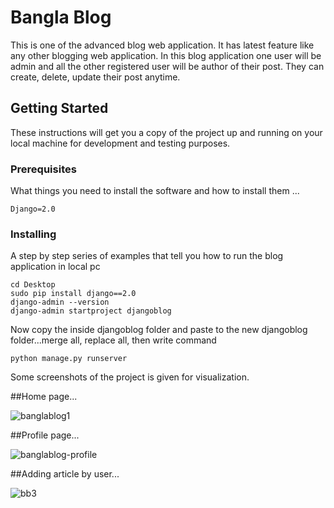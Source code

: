 # Bangla Blog
This is one of the advanced blog web application. It has latest feature like any other blogging web application. In this blog application one user will be admin and all the other registered user will be author of their post. They can create, delete, update their post anytime.

## Getting Started

These instructions will get you a copy of the project up and running on your local machine for development and 
testing purposes.

### Prerequisites

What things you need to install the software and how to install them ...

```
Django=2.0
```

### Installing

A step by step series of examples that tell you how to run the blog application in local pc


```
cd Desktop
sudo pip install django==2.0
django-admin --version 
django-admin startproject djangoblog
```

Now copy the inside djangoblog folder and paste to the new djangoblog folder...merge all, replace all, then 
write command

```
python manage.py runserver
```

Some screenshots of the project is given for visualization.

##Home page...

![banglablog1](https://user-images.githubusercontent.com/28831050/56474295-e10cd800-6499-11e9-9042-51db2a83b757.png)

##Profile page...

![banglablog-profile](https://user-images.githubusercontent.com/28831050/56474303-013c9700-649a-11e9-8afe-eda95b230a7b.png)

##Adding article by user...

![bb3](https://user-images.githubusercontent.com/28831050/56474312-2204ec80-649a-11e9-89de-722005e944ba.png)

